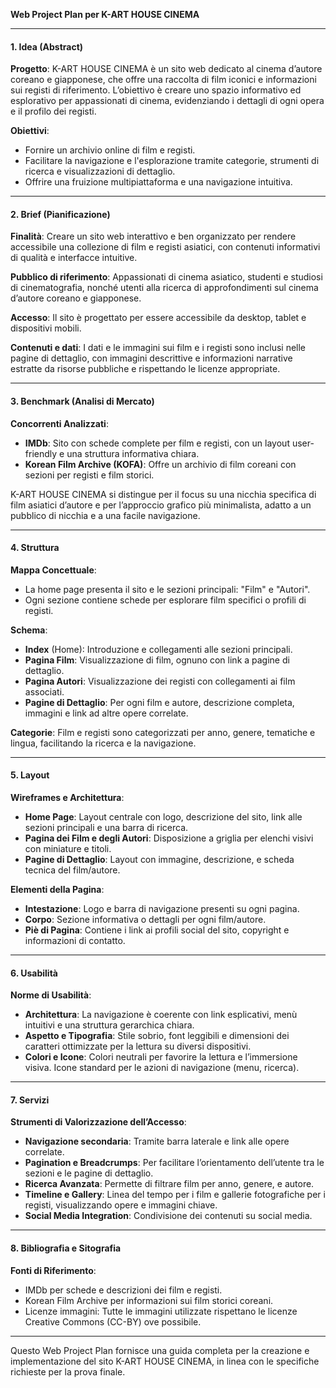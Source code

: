 **Web Project Plan per K-ART HOUSE CINEMA**

---

#### **1. Idea (Abstract)**

**Progetto**: K-ART HOUSE CINEMA è un sito web dedicato al cinema d’autore coreano e giapponese, che offre una raccolta di film iconici e informazioni sui registi di riferimento. L’obiettivo è creare uno spazio informativo ed esplorativo per appassionati di cinema, evidenziando i dettagli di ogni opera e il profilo dei registi.

**Obiettivi**:
- Fornire un archivio online di film e registi.
- Facilitare la navigazione e l'esplorazione tramite categorie, strumenti di ricerca e visualizzazioni di dettaglio.
- Offrire una fruizione multipiattaforma e una navigazione intuitiva.

---

#### **2. Brief (Pianificazione)**

**Finalità**: Creare un sito web interattivo e ben organizzato per rendere accessibile una collezione di film e registi asiatici, con contenuti informativi di qualità e interfacce intuitive.

**Pubblico di riferimento**: Appassionati di cinema asiatico, studenti e studiosi di cinematografia, nonché utenti alla ricerca di approfondimenti sul cinema d’autore coreano e giapponese.

**Accesso**: Il sito è progettato per essere accessibile da desktop, tablet e dispositivi mobili.

**Contenuti e dati**: I dati e le immagini sui film e i registi sono inclusi nelle pagine di dettaglio, con immagini descrittive e informazioni narrative estratte da risorse pubbliche e rispettando le licenze appropriate.

---

#### **3. Benchmark (Analisi di Mercato)**

**Concorrenti Analizzati**:
- **IMDb**: Sito con schede complete per film e registi, con un layout user-friendly e una struttura informativa chiara.
- **Korean Film Archive (KOFA)**: Offre un archivio di film coreani con sezioni per registi e film storici.

K-ART HOUSE CINEMA si distingue per il focus su una nicchia specifica di film asiatici d’autore e per l’approccio grafico più minimalista, adatto a un pubblico di nicchia e a una facile navigazione.

---

#### **4. Struttura**

**Mappa Concettuale**:
- La home page presenta il sito e le sezioni principali: "Film" e "Autori".
- Ogni sezione contiene schede per esplorare film specifici o profili di registi.

**Schema**:
- **Index** (Home): Introduzione e collegamenti alle sezioni principali.
- **Pagina Film**: Visualizzazione di film, ognuno con link a pagine di dettaglio.
- **Pagina Autori**: Visualizzazione dei registi con collegamenti ai film associati.
- **Pagine di Dettaglio**: Per ogni film e autore, descrizione completa, immagini e link ad altre opere correlate.

**Categorie**: Film e registi sono categorizzati per anno, genere, tematiche e lingua, facilitando la ricerca e la navigazione.

---

#### **5. Layout**

**Wireframes e Architettura**:
- **Home Page**: Layout centrale con logo, descrizione del sito, link alle sezioni principali e una barra di ricerca.
- **Pagina dei Film e degli Autori**: Disposizione a griglia per elenchi visivi con miniature e titoli.
- **Pagine di Dettaglio**: Layout con immagine, descrizione, e scheda tecnica del film/autore.

**Elementi della Pagina**:
- **Intestazione**: Logo e barra di navigazione presenti su ogni pagina.
- **Corpo**: Sezione informativa o dettagli per ogni film/autore.
- **Piè di Pagina**: Contiene i link ai profili social del sito, copyright e informazioni di contatto.

---

#### **6. Usabilità**

**Norme di Usabilità**:
- **Architettura**: La navigazione è coerente con link esplicativi, menù intuitivi e una struttura gerarchica chiara.
- **Aspetto e Tipografia**: Stile sobrio, font leggibili e dimensioni dei caratteri ottimizzate per la lettura su diversi dispositivi.
- **Colori e Icone**: Colori neutrali per favorire la lettura e l’immersione visiva. Icone standard per le azioni di navigazione (menu, ricerca).

---

#### **7. Servizi**

**Strumenti di Valorizzazione dell’Accesso**:
- **Navigazione secondaria**: Tramite barra laterale e link alle opere correlate.
- **Pagination e Breadcrumps**: Per facilitare l’orientamento dell’utente tra le sezioni e le pagine di dettaglio.
- **Ricerca Avanzata**: Permette di filtrare film per anno, genere, e autore.
- **Timeline e Gallery**: Linea del tempo per i film e gallerie fotografiche per i registi, visualizzando opere e immagini chiave.
- **Social Media Integration**: Condivisione dei contenuti su social media.

---

#### **8. Bibliografia e Sitografia**

**Fonti di Riferimento**:
- IMDb per schede e descrizioni dei film e registi.
- Korean Film Archive per informazioni sui film storici coreani.
- Licenze immagini: Tutte le immagini utilizzate rispettano le licenze Creative Commons (CC-BY) ove possibile.

--- 

Questo Web Project Plan fornisce una guida completa per la creazione e implementazione del sito K-ART HOUSE CINEMA, in linea con le specifiche richieste per la prova finale.